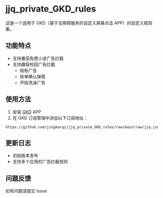 # jjq_private_GKD_rules

这是一个适用于 GKD（基于无障碍服务的自定义屏幕点击 APP）的自定义规则集。

## 功能特点

- 支持番茄免费小说广告拦截
- 支持趣智校园广告拦截
  - 结账广告
  - 账单确认弹窗
  - 开始洗澡广告

## 使用方法

1. 安装 [GKD](https://github.com/gkd-kit/gkd) APP
2. 在 GKD 订阅管理中添加以下订阅地址：
```url
https://github.com/jingkarqi/jjq_private_GKD_rules/raw/main/raw/jjq.json5
```

## 更新日志

- 初始版本发布
- 支持多个应用的广告拦截规则

## 问题反馈

如有问题请提交 Issue